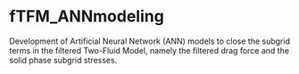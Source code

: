 # fTFM_ANNmodeling
Development of Artificial Neural Network (ANN) models to close the subgrid terms in the filtered Two-Fluid Model, namely the filtered drag force and the solid phase subgrid stresses.
